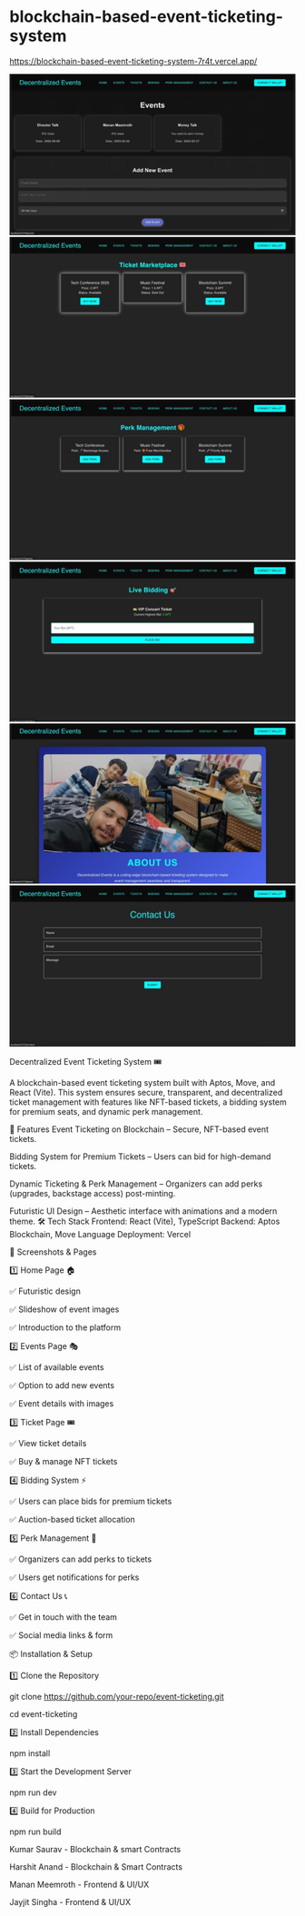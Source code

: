# blockchain-based-event-ticketing-system

https://blockchain-based-event-ticketing-system-7r4t.vercel.app/

![ss](https://raw.githubusercontent.com/Saurav10codes/blockchain-based-event-ticketing-system/refs/heads/main/screenshots/1.jpg)
![ss](https://raw.githubusercontent.com/Saurav10codes/blockchain-based-event-ticketing-system/refs/heads/main/screenshots/2.jpg)
![ss](https://raw.githubusercontent.com/Saurav10codes/blockchain-based-event-ticketing-system/refs/heads/main/screenshots/3.jpg)
![ss](https://raw.githubusercontent.com/Saurav10codes/blockchain-based-event-ticketing-system/refs/heads/main/screenshots/4.jpg)
![ss](https://raw.githubusercontent.com/Saurav10codes/blockchain-based-event-ticketing-system/refs/heads/main/screenshots/5.jpg)
![ss](https://raw.githubusercontent.com/Saurav10codes/blockchain-based-event-ticketing-system/refs/heads/main/screenshots/6.jpg)

Decentralized Event Ticketing System 🎟

A blockchain-based event ticketing system built with Aptos, Move, and React (Vite). This system ensures secure, transparent, and decentralized ticket management with features like NFT-based tickets, a bidding system for premium seats, and dynamic perk management.

🚀 Features
Event Ticketing on Blockchain – Secure, NFT-based event tickets.

Bidding System for Premium Tickets – Users can bid for high-demand tickets.

Dynamic Ticketing & Perk Management – Organizers can add perks (upgrades, backstage access) post-minting.

Futuristic UI Design – Aesthetic interface with animations and a modern theme.
🛠 Tech Stack
Frontend: React (Vite), TypeScript
Backend: Aptos Blockchain, Move Language
Deployment: Vercel

📸 Screenshots & Pages

1️⃣ Home Page 🏠

✅ Futuristic design

✅ Slideshow of event images

✅ Introduction to the platform


2️⃣ Events Page 🎭

✅ List of available events

✅ Option to add new events

✅ Event details with images


3️⃣ Ticket Page 🎟

✅ View ticket details

✅ Buy & manage NFT tickets


4️⃣ Bidding System ⚡

✅ Users can place bids for premium tickets

✅ Auction-based ticket allocation


5️⃣ Perk Management 🎁

✅ Organizers can add perks to tickets

✅ Users get notifications for perks


6️⃣ Contact Us 📞

✅ Get in touch with the team

✅ Social media links & form


📦 Installation & Setup

1️⃣ Clone the Repository

git clone https://github.com/your-repo/event-ticketing.git

cd event-ticketing

2️⃣ Install Dependencies

npm install

3️⃣ Start the Development Server

npm run dev

4️⃣ Build for Production

npm run build


Kumar Saurav - Blockchain & smart Contracts

Harshit Anand - Blockchain & Smart Contracts

Manan Meemroth - Frontend & UI/UX

Jayjit Singha - Frontend & UI/UX
